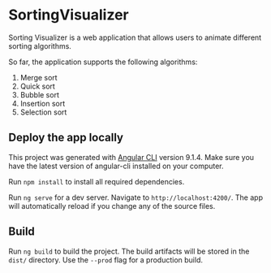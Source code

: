 # SortingVisualizer

Sorting Visualizer is a web application that allows users to animate different sorting
algorithms.

So far, the application supports the following algorithms:

1. Merge sort
2. Quick sort
3. Bubble sort
4. Insertion sort
5. Selection sort

## Deploy the app locally

This project was generated with [Angular CLI](https://github.com/angular/angular-cli) version 9.1.4. Make sure you have the latest version of angular-cli installed on your
computer.

Run `npm install` to install all required dependencies.

Run `ng serve` for a dev server. Navigate to `http://localhost:4200/`. The app will automatically reload if you change any of the source files.

## Build

Run `ng build` to build the project. The build artifacts will be stored in the `dist/` directory. Use the `--prod` flag for a production build.

